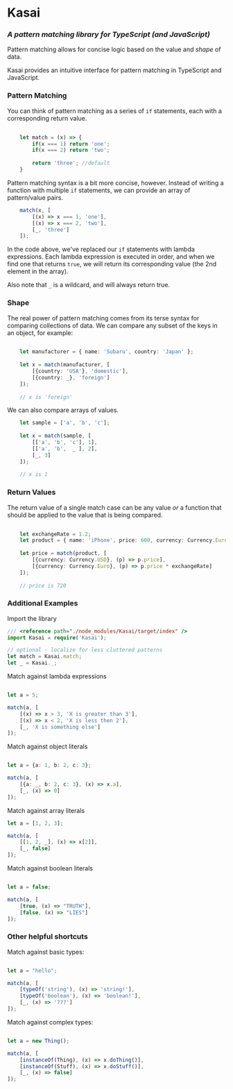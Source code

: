 # Kasai

### _A pattern matching library for TypeScript (and JavaScript)_

Pattern matching allows for concise logic based on the value and _shape_ of data.

Kasai provides an intuitive interface for pattern matching in TypeScript and JavaScript. 

### Pattern Matching

You can think of pattern matching as a series of `if` statements, each with a corresponding return value.

```Typescript
    
    let match = (x) => {
        if(x === 1) return 'one';
        if(x === 2) return 'two';
        
        return 'three'; //default
    }
```

Pattern matching syntax is a bit more concise, however. Instead of writing a function with multiple `if` statements, we can provide an array of pattern/value pairs.

```Typescript
    match(x, [
        [(x) => x === 1, 'one'],
        [(x) => x === 2, 'two'],
        [_, 'three']
    ]);
``` 

In the code above, we've replaced our `if` statements with lambda expressions. Each lambda expression is executed in order, and when we find one that returns `true`, we will return its corresponding value (the 2nd element in the array).

Also note that `_` is a wildcard, and will always return true.

### Shape

The real power of pattern matching comes from its terse syntax for comparing collections of data.
We can compare any subset of the keys in an object, for example:

```Typescript
    
    let manufacturer = { name: 'Subaru', country: 'Japan' };
    
    let x = match(manufacturer, [
        [{country: 'USA'}, 'domestic'],
        [{country: _}, 'foreign']
    ]);
    
    // x is 'foreign'
```

We can also compare arrays of values.

```Typescript
    let sample = ['a', 'b', 'c'];
    
    let x = match(sample, [
        [['a', 'b', 'c'], 1],
        [['a', 'b',  _ ], 2],
        [_, 3]
    ]);
    
    // x is 1
```

### Return Values

The return value of a single match case can be any value _or_ a function that should be applied to the value that is being compared.

```Typescript
    
    let exchangeRate = 1.2;
    let product = { name: 'iPhone', price: 600, currency: Currency.Euro };
    
    let price = match(product, [
        [{currency: Currency.USD}, (p) => p.price],
        [{currency: Currency.Euro}, (p) => p.price * exchangeRate]
    ]);
    
    // price is 720
```


### Additional Examples

Import the library

```TypeScript
/// <reference path="./node_modules/Kasai/target/index" />
import Kasai = require('Kasai');

// optional - localize for less cluttered patterns
let match = Kasai.match;
let _ = Kasai._;
```

Match against lambda expressions

```TypeScript

let a = 5;

match(a, [
    [(x) => x > 3, 'X is greater than 3'],
    [(x) => x < 2, 'X is less then 2'],
    [_, 'X is something else']
]);
```

Match against object literals

```TypeScript

let a = {a: 1, b: 2, c: 3};

match(a, [
    [{a: _, b: 2, c: 3}, (x) => x.a],
    [_, (x) => 0]
]);
```

Match against array literals

```TypeScript
let a = [1, 2, 3];

match(a, [
    [[1, 2, _], (x) => x[2]],
    [_, false]
]);
```

Match against boolean literals
```TypeScript

let a = false;

match(a, [
    [true, (x) => "TRUTH"],
    [false, (x) => "LIES"]
]);
```

### Other helpful shortcuts

Match against basic types:
```TypeScript

let a = "hello";

match(a, [
    [typeOf('string'), (x) => 'string!'],
    [typeOf('boolean'), (x) => 'boolean!'],
    [_, (x) => '???']
]);
```
Match against complex types:
```TypeScript

let a = new Thing();

match(a, [
    [instanceOf(Thing), (x) => x.doThing()],
    [instanceOf(Stuff), (x) => x.doStuff()],
    [_, (x) => false]
]);
```
